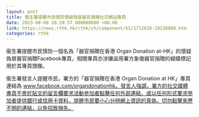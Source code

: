```yaml
---
layout: post
title: 衞生署提醒市民慎防懷疑偽冒器官捐贈社交網站專頁
date: 2023-08-08 20:29:57.000000000 +08:00
link: https://news.rthk.hk/rthk/ch/component/k2/1712628-20230808.htm
categories: rthk
---
```


衞生署提醒市民慎防一個名為「器官捐贈在香港 Organ Donation at-HK」的懷疑偽冒器官捐贈Facebook專頁，相關專頁亦涉嫌盜用署方象徵器官捐贈的蝴蝶標記用於其專頁頭像。

衞生署發言人提醒市民，署方的「器官捐贈在香港 Organ Donation at HK」專頁連結為 www.facebook.com/organdonationhk。發言人強調，署方的社交媒體專頁不會於貼文的留言欄要求活動參加者點擊任何外部連結，或以任何形式要求參加者提供銀行或信用卡資料，提醒市民要小心分辨網上資訊的真偽，切勿點擊來歷不明的連結，以免招致損失。
